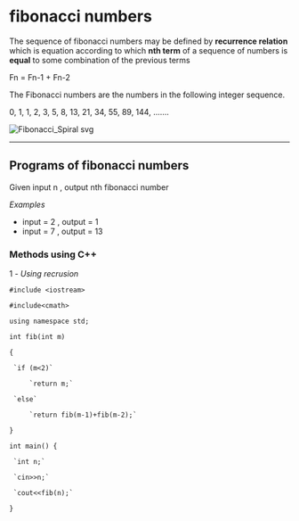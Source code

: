 # fibonacci numbers

The sequence of fibonacci numbers may be defined by **recurrence relation** which is equation according to which **nth term** of a sequence of numbers is **equal** to some combination of the previous terms 

Fn = Fn-1 + Fn-2

The Fibonacci numbers are the numbers in the following integer sequence.

0, 1, 1, 2, 3, 5, 8, 13, 21, 34, 55, 89, 144, …….

![Fibonacci_Spiral svg](https://user-images.githubusercontent.com/115074648/194080268-fbf00d7a-6b9e-47cd-8ba1-680a6d5f2f5f.png)

---

## Programs of fibonacci numbers
Given input n , output nth fibonacci number

*Examples*
- input = 2 , output = 1
- input = 7 , output = 13

### Methods using C++

1 - *Using recrusion*

`#include <iostream>`

`#include<cmath>`

`using namespace std;`

 `int fib(int m)`
 
 `{`
 
     `if (m<2)`
     
         `return m;`
         
     `else`
     
         `return fib(m-1)+fib(m-2);`
         
 `}`

`int main() {`

     `int n;`
     
     `cin>>n;`
     
     `cout<<fib(n);`
     
 `}`
 

